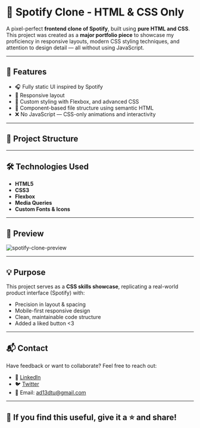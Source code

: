 # 🎵 Spotify Clone - HTML & CSS Only

A pixel-perfect **frontend clone of Spotify**, built using **pure HTML and CSS**. This project was created as a **major portfolio piece** to showcase my proficiency in responsive layouts, modern CSS styling techniques, and attention to design detail — all without using JavaScript.

---

## 🚀 Features

- 🎧 Fully static UI inspired by Spotify
- 📱 Responsive layout
- 🎨 Custom styling with Flexbox, and advanced CSS
- 🧩 Component-based file structure using semantic HTML
- ❌ No JavaScript — CSS-only animations and interactivity

---

## 📂 Project Structure

---

## 🛠️ Technologies Used

- **HTML5**
- **CSS3**
- **Flexbox**
- **Media Queries**
- **Custom Fonts & Icons**

---

## 📸 Preview

![spotify-clone-preview](https://github.com/user-attachments/assets/959ef527-f20d-4ca4-81bc-42edb256a344)


---

## 💡 Purpose

This project serves as a **CSS skills showcase**, replicating a real-world product interface (Spotify) with:
- Precision in layout & spacing
- Mobile-first responsive design
- Clean, maintainable code structure
- Added a liked button <3

---

## 📬 Contact

Have feedback or want to collaborate? Feel free to reach out:

- 🔗 [LinkedIn](https://www.linkedin.com/in/apoorvdarshan/)
- 🐦 [Twitter](https://twitter.com/apoorvdarshan)
- 📧 Email: ad13dtu@gmail.com

---

## 🌟 If you find this useful, give it a ⭐ and share!
